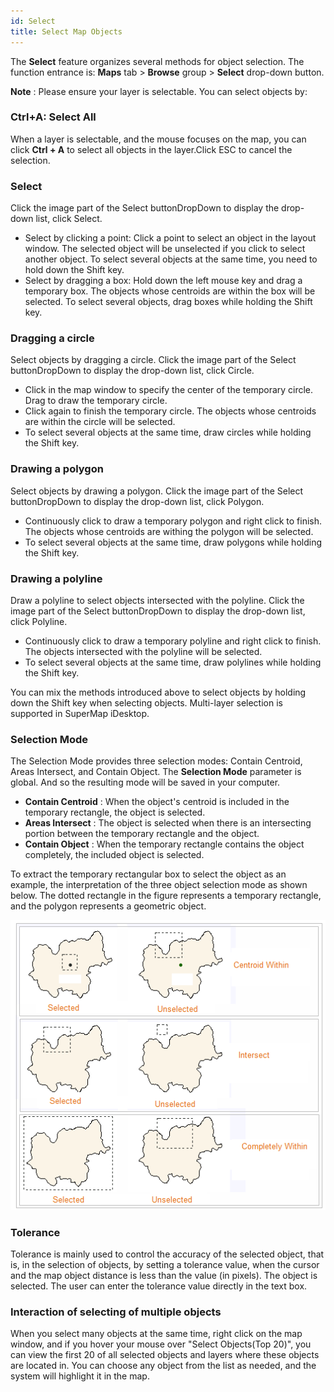 ```yaml
---
id: Select
title: Select Map Objects
---
```

The **Select** feature organizes several methods for object selection. The
function entrance is: **Maps** tab > **Browse** group > **Select** drop-down
button.

**Note** : Please ensure your layer is selectable. You can select objects by:

### Ctrl+A: Select All

When a layer is selectable, and the mouse focuses on the map, you can click
**Ctrl + A** to select all objects in the layer.Click ESC to cancel the
selection.

### Select

Click the image part of the Select buttonDropDown to display the drop-down
list, click Select.

  * Select by clicking a point: Click a point to select an object in the layout window. The selected object will be unselected if you click to select another object. To select several objects at the same time, you need to hold down the Shift key.
  * Select by dragging a box: Hold down the left mouse key and drag a temporary box. The objects whose centroids are within the box will be selected. To select several objects, drag boxes while holding the Shift key.

### Dragging a circle

Select objects by dragging a circle. Click the image part of the Select
buttonDropDown to display the drop-down list, click Circle.

  * Click in the map window to specify the center of the temporary circle. Drag to draw the temporary circle.
  * Click again to finish the temporary circle. The objects whose centroids are within the circle will be selected.
  * To select several objects at the same time, draw circles while holding the Shift key.

### Drawing a polygon

Select objects by drawing a polygon. Click the image part of the Select
buttonDropDown to display the drop-down list, click Polygon.

  * Continuously click to draw a temporary polygon and right click to finish. The objects whose centroids are withing the polygon will be selected.
  * To select several objects at the same time, draw polygons while holding the Shift key.

### Drawing a polyline

Draw a polyline to select objects intersected with the polyline. Click the
image part of the Select buttonDropDown to display the drop-down list, click
Polyline.

  * Continuously click to draw a temporary polyline and right click to finish. The objects intersected with the polyline will be selected.
  * To select several objects at the same time, draw polylines while holding the Shift key.

You can mix the methods introduced above to select objects by holding down the
Shift key when selecting objects. Multi-layer selection is supported in
SuperMap iDesktop.

### Selection Mode

The Selection Mode provides three selection modes: Contain Centroid, Areas
Intersect, and Contain Object. The **Selection Mode** parameter is global. And
so the resulting mode will be saved in your computer.

  * **Contain Centroid** : When the object's centroid is included in the temporary rectangle, the object is selected.
  * **Areas Intersect** : The object is selected when there is an intersecting portion between the temporary rectangle and the object.
  * **Contain Object** : When the temporary rectangle contains the object completely, the included object is selected.

To extract the temporary rectangular box to select the object as an example,
the interpretation of the three object selection mode as shown below. The
dotted rectangle in the figure represents a temporary rectangle, and the
polygon represents a geometric object.

![Select Mode Diagram](../../DataProcessing/Objects/SelectObjects/img/SelectionMode.png)  
  
### Tolerance

Tolerance is mainly used to control the accuracy of the selected object, that
is, in the selection of objects, by setting a tolerance value, when the cursor
and the map object distance is less than the value (in pixels). The object is
selected. The user can enter the tolerance value directly in the text box.

### Interaction of selecting of multiple objects

When you select many objects at the same time, right click on the map window,
and if you hover your mouse over "Select Objects(Top 20)", you can view the
first 20 of all selected objects and layers where these objects are located
in. You can choose any object from the list as needed, and the system will
highlight it in the map.

